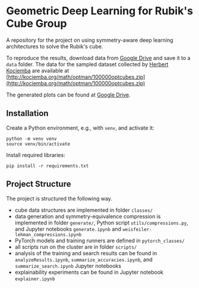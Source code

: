 # Geometric Deep Learning for Rubik's Cube Group
A repository for the project on using symmetry-aware deep learning architectures to solve the Rubik's cube.

To reproduce the results, download data from [Google Drive](https://drive.google.com/drive/folders/1jEhSZc4QXKETcHl7HUjaPRaa3KTS_5SI?usp=share_link) and save it to a `data` folder.
The data for the sampled dataset collected by [Herbert Kociemba](http://kociemba.org/) are available at [http://kociemba.org/math/optman/100000optcubes.zip](http://kociemba.org/math/optman/100000optcubes.zip)

The generated plots can be found at [Google Drive]([https://drive.google.com/drive/u/1/folders/14ezlOzEoX2d5CWgkDuFBUcjBHScYstKC](https://drive.google.com/drive/folders/14ezlOzEoX2d5CWgkDuFBUcjBHScYstKC?usp=sharing)).

## Installation
Create a Python environment, e.g., with `venv`, and activate it: 
```
python -m venv venv
source venv/bin/activate
```
Install required libraries: 
```
pip install -r requirements.txt
```

## Project Structure

The project is structured the following way.
- cube data structures are implemented in folder `classes/`
- data generation and symmetry-equivalence compression is implemented in folder `generate/`, Python script `utils/compressions.py`, and Jupyter notebooks `generate.ipynb` and `weisfeiler-lehman_compressions.ipynb`
- PyTorch models and training runners are defined in `pytorch_classes/`
- all scripts run on the cluster are in folder `scripts/`
- analysis of the training and search results can be found in `analyzeResults.ipynb`, `summarize_accuracies.ipynb`, and `summarize_search.ipynb` Jupyter notebooks
- explainability experiments can be found in Jupyter notebook `explainer.ipynb`
